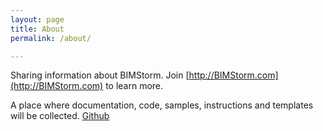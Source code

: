 ```yaml
---
layout: page
title: About
permalink: /about/

---
```


Sharing information about BIMStorm. 
Join [http://BIMStorm.com](http://BIMStorm.com) to learn more.

A place where documentation, code, samples, instructions and templates will be collected. [Github](https://github.com/thomas-dalbert/BIM)
